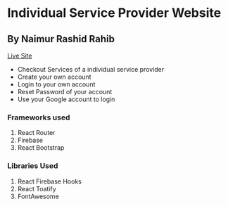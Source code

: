 # Individual Service Provider Website
## By Naimur Rashid Rahib

[Live Site](https://github.com/facebook/create-react-app)

* Checkout Services of a individual service provider
* Create your own account
* Login to your own account
* Reset Password of your account
* Use your Google account to login

### Frameworks used
1. React Router
2. Firebase
3. React Bootstrap

### Libraries Used
1. React Firebase Hooks
2. React Toatify
3. FontAwesome


